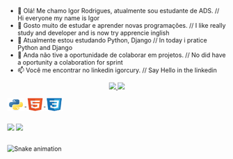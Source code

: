 - 👋 Olá! Me chamo Igor Rodrigues, atualmente sou estudante de ADS. // Hi everyone my name is Igor
- 👀 Gosto muito de estudar e aprender novas programações. // I like really study and developer and is now try apprencie inglish
- 🌱 Atualmente estou estudando Python, Django // In today i pratice Python and Django
- 💞️ Anda não tive a oportunidade de colaborar em projetos. // No did have a oportunity a colaboration for sprint
- 📫 Você me encontrar no linkedin igorcury. // Say Hello in the linkedin

<div align="center">
  <a href="https://github.com/IgorCury">
  <img height="180em" src="https://github-readme-stats.vercel.app/api?username=IgorCury&show_icons=true&theme=tokyonight&include_all_commits=true&count_private=true"/>
  <img height="180em" src="https://github-readme-stats.vercel.app/api/top-langs/?username=IgorCury&layout=compact&langs_count=7&theme=tokyonight"/>
  </div>
<div style="display: inline_block"><br>     
       <img align="center" alt="Igor-CSS" height="30" width="40" src="https://raw.githubusercontent.com/devicons/devicon/master/icons/python/python-original.svg">
   <img align="center" alt="Igor-HTML" height="30" width="40" src="https://raw.githubusercontent.com/devicons/devicon/master/icons/html5/html5-original.svg">
   <img align="center" alt="Igor-CSS" height="30" width="40" src="https://raw.githubusercontent.com/devicons/devicon/master/icons/css3/css3-original.svg">
   
  
 ##
<div> 
  
  <a href = "mailto:igorcury88@gmail.com"><img src="https://img.shields.io/badge/Gmail-D14836?style=for-the-badge&logo=gmail&logoColor=white" target="_blank"></a>
  <a href="https://www.linkedin.com/in/" target="_blank"><img src="https://img.shields.io/badge/-LinkedIn-%230077B5?style=for-the-badge&logo=linkedin&logoColor=white" target="_blank"></a> 
  </div>
  
  ##
  
  ![Snake animation](https://github.com/IgorCury/IgorCury/blob/output/github-contribution-grid-snake.svg)
  
 
